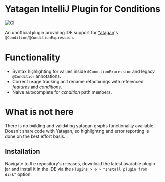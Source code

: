 # Yatagan IntelliJ Plugin for Conditions

[![CI](https://github.com/Jeffset/yatagan-conditions-intellij-plugin/actions/workflows/ci.yml/badge.svg)](https://github.com/Jeffset/yatagan-conditions-intellij-plugin/actions/workflows/ci.yml)


<!-- PLUGIN DESCRIPTION -->
An unofficial plugin providing IDE support for [Yatagan](https://github.com/yandex/yatagan)'s `@Condition`/`@ConditionExpression`.

# Functionality
- Syntax highlighting for values inside `@ConditionExpression` and legacy `@Condition` annotations.
- Correct usage tracking and rename refactorings with referenced _features_ and _conditions_.
- Naive autocomplete for _condition_ path members.

# What is not here
There is no building and validating yatagan graphs functionality
available.
Doesn't share code with Yatagan, so highlighting and error reporting is done on the best effort basis.
<!-- END PLUGIN DESCRIPTION -->

## Installation

Navigate to the repository's releases, download the latest available plugin jar and
install it in the IDE via the `Plugins > ⚙ > "Install plugin from disk"` option.